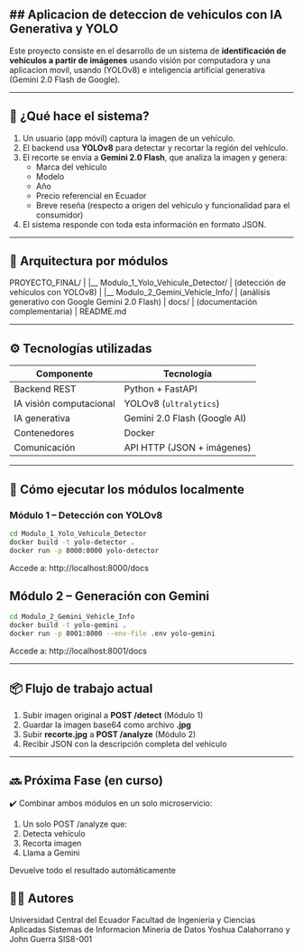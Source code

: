 ## ## Aplicacion de deteccion de vehiculos con IA Generativa y YOLO

Este proyecto consiste en el desarrollo de un sistema de **identificación de vehículos a partir de imágenes** usando visión por computadora y una aplicacion movil, usando (YOLOv8) e inteligencia artificial generativa (Gemini 2.0 Flash de Google).

---

## 📱 ¿Qué hace el sistema?

1. Un usuario (app móvil) captura la imagen de un vehículo.
2. El backend usa **YOLOv8** para detectar y recortar la región del vehículo.
3. El recorte se envía a **Gemini 2.0 Flash**, que analiza la imagen y genera:
   - Marca del vehículo
   - Modelo
   - Año
   - Precio referencial en Ecuador
   - Breve reseña (respecto a origen del vehiculo y funcionalidad para el consumidor)
4. El sistema responde con toda esta información en formato JSON.

---

## 🧱 Arquitectura por módulos

PROYECTO_FINAL/
|    |__ Modulo_1_Yolo_Vehicule_Detector/
|        (detección de vehículos con YOLOv8)
|    |__ Modulo_2_Gemini_Vehicle_Info/
|        (análisis generativo con Google Gemini 2.0 Flash)
|    docs/
|        (documentación complementaria)
|    README.md


---

## ⚙️ Tecnologías utilizadas

| Componente          | Tecnología                     |
|---------------------|--------------------------------|
| Backend REST        | Python + FastAPI               |
| IA visión computacional | YOLOv8 (`ultralytics`)     |
| IA generativa       | Gemini 2.0 Flash (Google AI)   |
| Contenedores        | Docker                         |
| Comunicación        | API HTTP (JSON + imágenes)     |

---

## 🚀 Cómo ejecutar los módulos localmente

### Módulo 1 – Detección con YOLOv8

```bash
cd Modulo_1_Yolo_Vehicule_Detector
docker build -t yolo-detector .
docker run -p 8000:8000 yolo-detector
```
Accede a: http://localhost:8000/docs

## Módulo 2 – Generación con Gemini
```bash
cd Modulo_2_Gemini_Vehicle_Info
docker build -t yolo-gemini .
docker run -p 8001:8000 --env-file .env yolo-gemini
```
Accede a: http://localhost:8001/docs

---

## 📦 Flujo de trabajo actual

1. Subir imagen original a **POST /detect** (Módulo 1)
2. Guardar la imagen base64 como archivo **.jpg**
3. Subir **recorte.jpg** a **POST /analyze** (Módulo 2)
4. Recibir JSON con la descripción completa del vehículo

---

## 🔜 Próxima Fase (en curso)
✔️ Combinar ambos módulos en un solo microservicio:

1. Un solo POST /analyze que:
2. Detecta vehículo
3. Recorta imagen
4. Llama a Gemini

Devuelve todo el resultado automáticamente

## 🧑‍💻 Autores
Universidad Central del Ecuador
Facultad de Ingenieria y Ciencias Aplicadas
Sistemas de Informacion
Mineria de Datos
Yoshua Calahorrano y John Guerra
SIS8-001